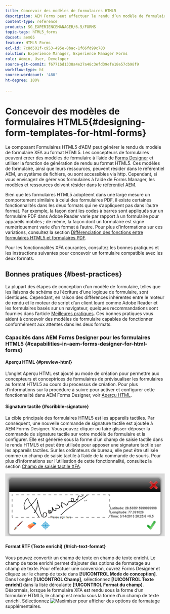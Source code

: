 ```yaml
---
title: Concevoir des modèles de formulaires HTML5
description: AEM Forms peut effectuer le rendu d’un modèle de formulaire XFA au format HTML5. Les concepteurs de formulaires peuvent créer des modèles de formulaire à l’aide de Designer et utiliser la fonction de génération de rendu au format HTML5.
content-type: reference
products: SG_EXPERIENCEMANAGER/6.5/FORMS
topic-tags: hTML5_forms
docset: aem65
feature: HTML5 Forms
exl-id: 7c8d501f-c953-495e-8bac-1f66fd99c783
solution: Experience Manager, Experience Manager Forms
role: Admin, User, Developer
source-git-commit: f6771bd1338a4e27a48c3efd39efe18e57cb98f9
workflow-type: ht
source-wordcount: '480'
ht-degree: 100%

---
```


# Concevoir des modèles de formulaires HTML5{#designing-form-templates-for-html-forms}

Le composant Formulaires HTML5 d’AEM peut générer le rendu du modèle de formulaire XFA au format HTML5. Les concepteurs de formulaires peuvent créer des modèles de formulaire à l’aide de [Forms Designer](https://www.adobe.com/go/learn_aemforms_designer_63_fr) et utiliser la fonction de génération de rendu au format HTML5. Ces modèles de formulaire, ainsi que leurs ressources, peuvent résider dans le référentiel AEM, un système de fichiers, ou sont accessibles via http. Cependant, si vous envisagez de gérer vos formulaires à l’aide de Forms Manager, les modèles et ressources doivent résider dans le référentiel AEM.

Bien que les formulaires HTML5 adopteent dans une large mesure un comportement similaire à celui des formulaires PDF, il existe certaines fonctionnalités dans les deux formats qui ne s’appliquent pas dans l’autre format. Par exemple, la façon dont les codes à barres sont appliqués sur un formulaire PDF dans Adobe Reader varie par rapport à un formulaire pour appareils mobiles ; de même, la façon dont un formulaire est signé numériquement varie d’un format à l’autre. Pour plus d’informations sur ces variations, consultez la section [Différenciation des fonctions entre formulaires HTML5 et formulaires PDF](../../forms/using/feature-differentiation-html5-forms-pdf-forms.md).

Pour les fonctionnalités XFA courantes, consultez les bonnes pratiques et les instructions suivantes pour concevoir un formulaire compatible avec les deux formats.

## Bonnes pratiques {#best-practices}

La plupart des étapes de conception d’un modèle de formulaire, telles que les liaisons de schéma ou l’écriture d’une logique de formulaire, sont identiques. Cependant, en raison des différences inhérentes entre le moteur de rendu et le moteur de script d’un client lourd comme Adobe Reader et les formulaires basés sur un navigateur, quelques recommandations sont fournies dans l’article [Meilleures pratiques](/help/forms/using/design-accessible-html5-forms.md). Ces bonnes pratiques vous aident à concevoir des modèles de formulaire capables de fonctionner conformément aux attentes dans les deux formats.

### Capacités dans AEM Forms Designer pour les formulaires HTML5 {#capabilities-in-aem-forms-designer-for-html-forms}

#### Aperçu HTML {#preview-html}

L’onglet Aperçu HTML est ajouté au mode de création pour permettre aux concepteurs et conceptrices de formulaires de prévisualiser les formulaires au format HTML5 au cours du processus de création. Pour plus d’informations sur la procédure à suivre pour activer et configurer cette fonctionnalité dans AEM Forms Designer, voir [Aperçu HTML](../../forms/using/preview-xdp-forms-html.md).

#### Signature tactile {#scribble-signature}

La cible principale des formulaires HTML5 est les appareils tactiles. Par conséquent, une nouvelle commande de signature tactile est ajoutée à AEM Forms Designer. Vous pouvez cliquer ou faire glisser-déposer la commande de signature tactile sur votre modèle de formulaire et la configurer. Elle est générée sous la forme d’un champ de saisie tactile dans le rendu HTML5 et peut être utilisée pour apposer une signature tactile sur les appareils tactiles. Sur les ordinateurs de bureau, elle peut être utilisée comme un champ de saisie tactile à l’aide de la commande de souris. Pour plus d’informations sur l’utilisation de cette fonctionnalité, consultez la section [Champ de saisie tactile XFA](../../forms/using/scribble-signature.md).

![4](assets/4.png)

#### Format RTF (Texte enrichi) {#rich-text-format}

Vous pouvez convertir un champ de texte en champ de texte enrichi. Le champ de texte enrichi permet dʼajouter des options de formatage au champ de texte. Pour effectuer une conversion, ouvrez Forms Designer et cliquez sur le champ de texte dans **[!UICONTROL Mode de conception]**. Dans lʼonglet **[!UICONTROL Champ]**, sélectionnez **[!UICONTROL Texte enrichi]** dans la liste déroulante **[!UICONTROL Format du champ]**. Désormais, lorsque le formulaire XFA est rendu sous la forme d’un formulaire HTML5, le champ est rendu sous la forme d’un champ de texte enrichi. Sélectionnez ![Maximiser](assets/maximize_icon.svg) pour afficher des options de formatage supplémentaires.
